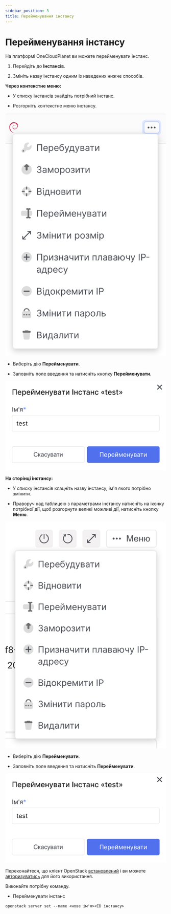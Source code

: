 ```yaml
---
sidebar_position: 3
title: Перейменування інстансу
---
```


# Перейменування інстансу

<Tabs>
  <TabItem value="personal-area" label="Особистий кабінет" default>

На платформі OneCloudPlanet ви можете перейменувати інстанс.

1. Перейдіть до **Інстансів**.

2. Змініть назву інстансу одним із наведених нижче способів.

**Через контекстне меню:**

- У списку інстансів знайдіть потрібний інстанс.

- Розгорніть контекстне меню інстансу.

![](./img/i-inst-1-ua.svg)

- Виберіть дію **Перейменувати**.

- Заповніть поле введення та натисніть кнопку **Перейменувати**.

![](./img/i-inst-4-ua.svg)

**На сторінці інстансу:**

- У списку інстансів клацніть назву інстансу, ім'я якого потрібно змінити.

- Праворуч над таблицею з параметрами інстансу натисніть на іконку потрібної дії, щоб розгорнути великі можливі дії, натисніть кнопку **Меню**.

![](./img/i-inst-3-ua.svg)

- Виберіть дію **Перейменувати**.

- Заповніть поле введення та натисніть **Перейменувати**.

![](./img/i-inst-4-ua.svg)

</TabItem>

<TabItem value="openstack" label="Openstack CLI">

Переконайтеся, що клієнт OpenStack [встановлений](#) і ви можете [авторизуватись](#) для його використання.

Виконайте потрібну команду.

- Перейменувати інстанс
```
openstack server set --name <нове ім'я><ID інстансу>
```

</TabItem> 
</Tabs>